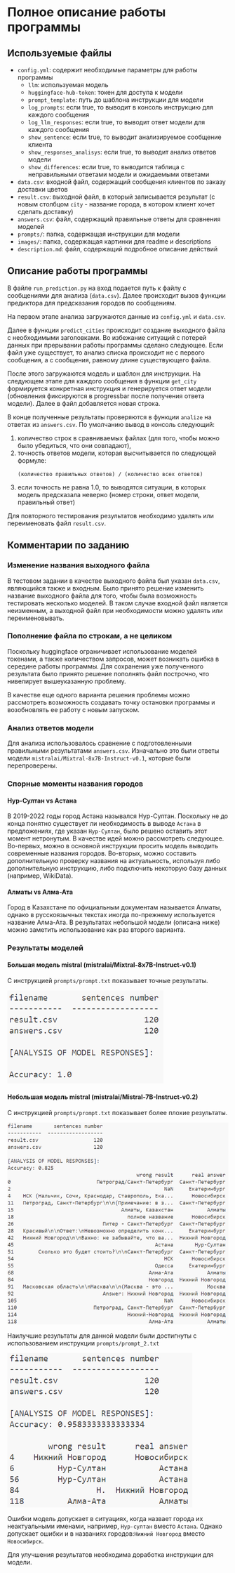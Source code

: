 # Полное описание работы программы

## Используемые файлы

- `config.yml`: содержит необходимые параметры для работы программы
	- `llm`: используемая модель
    - `huggingface-hub-token`: токен для доступа к модели
    - `prompt_template`: путь до шаблона инструкции для модели
    - `log_prompts`: если true, то выводит в консоль инструкцию для каждого сообщения
    - `log_llm_responses`: если true, то выводит ответ модели для каждого сообщения
    - `show_sentence`: если true, то выводит анализируемое сообщение клиента
    - `show_responses_analisys`: если true, то выводит анализ ответов модели
    - `show_differences`: если true, то выводится таблица с неправильными ответами модели и ожидаемыми ответами
- `data.csv`: входной файл, содержащий сообщения клиентов по заказу доставки цветов
- `result.csv`: выходной файл, в который записывается результат (с новым столбцом `city` - название города, в котором клиент хочет сделать доставку)
- `answers.csv`: файл, содержащий правильные ответы для сравнения моделей
- `prompts/`: папка, содержащая инструкции для модели
- `images/`: папка, содержащая картинки для readme и descriptions
- `description.md`: файл, содержащий подробное описание действий


## Описание работы программы
В файле `run_prediction.py` на вход подается путь к файлу с сообщениями для анализа (`data.csv`).
Далее происходит вызов функции предиктора для предсказания городов по сообщениям.

На первом этапе анализа загружаются данные из `config.yml` и `data.csv`.

Далее в функции `predict_cities` происходит создание выходного файла с необходимыми заголовками. Во избежание ситуаций с потерей данных при прерывании работы программы сделано следующее. Если файл уже существует, то анализ списка происходит не с первого сообщения, а с сообщения, равному длине существующего файла.

После этого загружаются модель и шаблон для инструкции. На следующем этапе для каждого сообщения в функции `get_city` формируется конкретная инструкция и генерируется ответ модели (обновления фиксируются в progressbar после получения ответа модели). Далее в файл добавляется новая строка.

В конце полученные результаты проверяются в функции `analize` на ответах из `answers.csv`. По умолчанию вывод в консоль следующий:
1. количество строк в сравниваемых файлах (для того, чтобы можно было убедиться, что они совпадают), 
2. точность ответов модели, которая высчитывается по следующей формуле:
    ```
    (количество правильных ответов) / (количество всех ответов)
    ```
3. если точность не равна 1.0, то выводятся ситуации, в которых модель предсказала неверно (номер строки, ответ модели, правильный ответ)

Для повторного тестирования результатов необходимо удалять или переименовать файл `result.csv`.

## Комментарии по заданию

### Изменение названия выходного файла
В тестовом задании в качестве выходного файла был указан `data.csv`, являющийся также и входным. Было принято решение изменить название выходного файла для того, чтобы была возможность тестировать несколько моделей. В таком случае входной файл является неизменным, а выходной файл при необходимости можно удалять или переименовывать.

### Пополнение файла по строкам, а не целиком
Поскольку huggingface ограничивает использование моделей токенами, а также количеством запросов, может возникать ошибка в середине работы программы. Для сохранения уже полученного результата было принято решение пополнять файл построчно, что нивелирует вышеуказанную проблему.

В качестве еще одного варианта решения проблемы можно рассмотреть возможность создавать точку остановки программы и возобновлять ее работу с новым запуском. 

### Анализ ответов модели
Для анализа использовалось сравнение с подготовленными правильными результатами `answers.csv`. Изначально это были ответы модели `mistralai/Mixtral-8x7B-Instruct-v0.1`, которые были перепроверены.

### Спорные моменты названия городов
#### Нур-Султан vs Астана
В 2019-2022 годы город Астана назывался Нур-Султан. Поскольку не до конца понятно существует ли необходимость в выводе `Астана` в предложениях, где указан `Нур-Султан`, было решено оставить этот момент нетронутым.
В качестве идей можно рассмотреть следующее.  Во-первых, можно в основной инструкции просить модель выводить современные названия городов. Во-вторых, можно составить дополнительную проверку названия на актуальность, используя либо дополнительную инструкцию, либо подключить некоторую базу данных (например, WikiData).

#### Алматы vs Алма-Ата
Город в Казахстане по официальным документам называется Алматы, однако в русскоязычных текстах иногда по-прежнему используется название Алма-Ата.
В результатах небольшой модели (описана ниже) можно заметить использование как раз второго варианта.

### Результаты моделей

#### Большая модель mistral (mistralai/Mixtral-8x7B-Instruct-v0.1)
С инструкцией `prompts/prompt.txt` показывает точные результаты.

![alt text](images/image_1.png)

#### Небольшая модель mistral (mistralai/Mistral-7B-Instruct-v0.2)
С инструкцией `prompts/prompt.txt` показывает более плохие результаты.

![alt text](images/image_2.png)

Наилучшие результаты для данной модели были достигнуты с использованием инструкции `prompts/prompt_2.txt`

![alt text](images/image_3.png)

Ошибки модель допускает в ситуациях, когда назвает города их неактуальными именами, например, `Нур-султан` вместо `Астана`. Однако допускает ошибки и в названиях городов:`Нижний Новгород` вместо `Новосибирск`.

Для улучшения результатов необходима доработка инструкции для модели.
